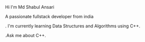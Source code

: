 Hi I'm Md Shabul Ansari


A passionate fullstack developer from india

. I'm currently learning Data Structures and Algorithms using C++.

.Ask me about C++.


